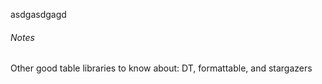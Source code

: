 asdgasdgagd

###### Notes
Other good table libraries to know about: DT, formattable, and stargazers 
